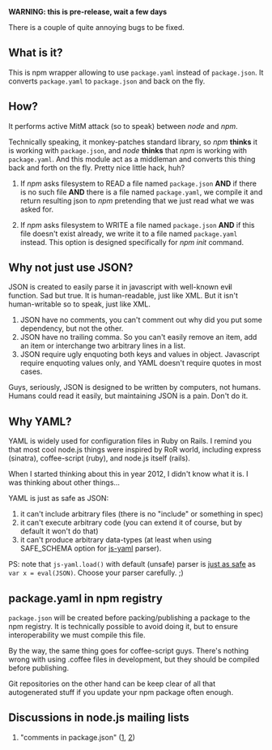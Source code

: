 **WARNING: this is pre-release, wait a few days**

There is a couple of quite annoying bugs to be fixed.

## What is it?

This is npm wrapper allowing to use `package.yaml` instead of `package.json`. It converts `package.yaml` to `package.json` and back on the fly.

## How?

It performs active MitM attack (so to speak) between *node* and *npm*.

Technically speaking, it monkey-patches standard library, so *npm* **thinks** it is working with `package.json`, and *node* **thinks** that *npm* is working with `package.yaml`. And this module act as a middleman and converts this thing back and forth on the fly. Pretty nice little hack, huh?

1. If *npm* asks filesystem to READ a file named `package.json` **AND** if there is no such file **AND** there is a file named `package.yaml`, we compile it and return resulting json to *npm* pretending that we just read what we was asked for.

2. If *npm* asks filesystem to WRITE a file named `package.json` **AND** if this file doesn't exist already, we write it to a file named `package.yaml` instead. This option is designed specifically for *npm init* command.

## Why not just use JSON?

JSON is created to easily parse it in javascript with well-known ev**i**l function. Sad but true. It is human-readable, just like XML. But it isn't human-writable so to speak, just like XML.

1. JSON have no comments, you can't comment out why did you put some dependency, but not the other.
2. JSON have no trailing comma. So you can't easily remove an item, add an item or interchange two arbitrary lines in a list.
3. JSON require ugly enquoting both keys and values in object. Javascript require enquoting values only, and YAML doesn't require quotes in most cases.

Guys, seriously, JSON is designed to be written by computers, not humans. Humans could read it easily, but maintaining JSON is a pain. Don't do it.

## Why YAML?

YAML is widely used for configuration files in Ruby on Rails. I remind you that most cool node.js things were inspired by RoR world, including express (sinatra), coffee-script (ruby), and node.js itself (rails).

When I started thinking about this in year 2012, I didn't know what it is. I was thinking about other things...

YAML is just as safe as JSON:

1. it can't include arbitrary files (there is no "include" or something in spec)
2. it can't execute arbitrary code (you can extend it of course, but by default it won't do that)
3. it can't produce arbitrary data-types (at least when using SAFE\_SCHEMA option for [js-yaml](https://github.com/nodeca/js-yaml) parser).


PS: note that `js-yaml.load()` with default (unsafe) parser is [just as safe](http://www.kalzumeus.com/2013/01/31/what-the-rails-security-issue-means-for-your-startup/) as `var x = eval(JSON)`. Choose your parser carefully. ;)

## package.yaml in npm registry

`package.json` will be created before packing/publishing a package to the npm registry. It is technically possible to avoid doing it, but to ensure interoperability we must compile this file.

By the way, the same thing goes for coffee-script guys. There's nothing wrong with using .coffee files in development, but they should be compiled before publishing.

Git repositories on the other hand can be keep clear of all that autogenerated stuff if you update your npm package often enough.

## Discussions in node.js mailing lists

1. "comments in package.json" ([1](https://groups.google.com/forum/?fromgroups#!topic/nodejs/NmL7jdeuw0M), [2](http://markmail.org/message/prat4277mnz56mgt))

